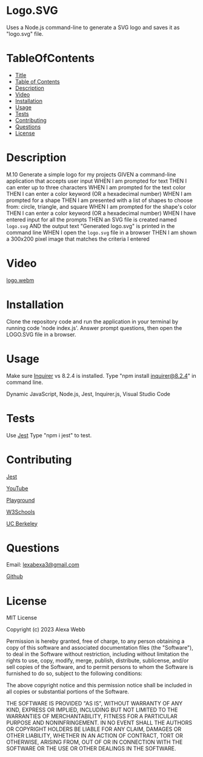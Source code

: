 # Logo.SVG
Uses a Node.js command-line to generate a SVG logo and saves it as "logo.svg" file.

# TableOfContents
* [Title](#Title)
* [Table of Contents](#TableofContents)
* [Description](#Description)
* [Video](#Video)
* [Installation](#Installation)
* [Usage](#Usage)
* [Tests](#Tests)
* [Contributing](#Contributing)
* [Questions](#Questions)
* [License](#License)

# Description
M.10 Generate a simple logo for my projects
GIVEN a command-line application that accepts user input
WHEN I am prompted for text
THEN I can enter up to three characters
WHEN I am prompted for the text color
THEN I can enter a color keyword (OR a hexadecimal number)
WHEN I am prompted for a shape
THEN I am presented with a list of shapes to choose from: circle, triangle, and square
WHEN I am prompted for the shape's color
THEN I can enter a color keyword (OR a hexadecimal number)
WHEN I have entered input for all the prompts
THEN an SVG file is created named `logo.svg`
AND the output text "Generated logo.svg" is printed in the command line
WHEN I open the `logo.svg` file in a browser
THEN I am shown a 300x200 pixel image that matches the criteria I entered


# Video
[logo.webm](https://github.com/Lexabexa/Logo.SVG/assets/130160635/0e5f2088-8ed1-4e52-a5dd-8da1f9390d48)


# Installation
Clone the repository code and run the application in your terminal by running code 'node index.js'. Answer prompt questions, then open the LOGO.SVG file in a browser.

# Usage
Make sure [Inquirer](https://www.npmjs.com/package/inquirer/v/8.2.4) vs 8.2.4 is installed. 
Type "npm install inquirer@8.2.4" in command line.

Dynamic JavaScript, Node.js, Jest, Inquirer.js, Visual Studio Code

# Tests 
Use [Jest](https://www.npmjs.com/package/jest)  Type "npm i jest" to test.

# Contributing 
[Jest](https://www.npmjs.com/package/jest)

[YouTube](https://www.youtube.com/@code)

[Playground](https://developer.mozilla.org/en-US/play)

[W3Schools](https://www.w3schools.com/)

[UC Berkeley](https://bootcampspot.instructure.com/calendar#view_name=month&view_start=2023-07-01)

# Questions

Email: <lexabexa3@gmail.com>

[Github](https://github.com/Lexabexa)

# License
MIT License

Copyright (c) 2023 Alexa Webb

Permission is hereby granted, free of charge, to any person obtaining a copy of this software and associated documentation files (the "Software"), to deal in the Software without restriction, including without limitation the rights to use, copy, modify, merge, publish, distribute, sublicense, and/or sell copies of the Software, and to permit persons to whom the Software is furnished to do so, subject to the following conditions:

The above copyright notice and this permission notice shall be included in all copies or substantial portions of the Software.

THE SOFTWARE IS PROVIDED "AS IS", WITHOUT WARRANTY OF ANY KIND, EXPRESS OR IMPLIED, INCLUDING BUT NOT LIMITED TO THE WARRANTIES OF MERCHANTABILITY, FITNESS FOR A PARTICULAR PURPOSE AND NONINFRINGEMENT. IN NO EVENT SHALL THE AUTHORS OR COPYRIGHT HOLDERS BE LIABLE FOR ANY CLAIM, DAMAGES OR OTHER LIABILITY, WHETHER IN AN ACTION OF CONTRACT, TORT OR OTHERWISE, ARISING FROM, OUT OF OR IN CONNECTION WITH THE SOFTWARE OR THE USE OR OTHER DEALINGS IN THE SOFTWARE.
